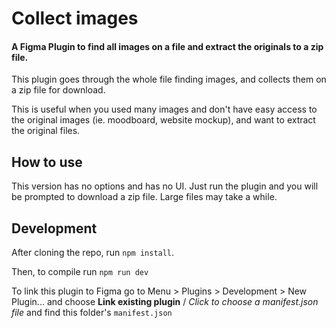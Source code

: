 # Collect images

#### A Figma Plugin to find all images on a file and extract the originals to a zip file.

This plugin goes through the whole file finding images, and collects them on a zip file for download.

This is useful when you used many images and don't have easy access to the original images (ie. moodboard, website mockup), and want to extract the original files.

## How to use

This version has no options and has no UI. Just run the plugin and you will be prompted to download a zip file. Large files may take a while.

## Development

After cloning the repo, run `npm install`.

Then, to compile run `npm run dev`

To link this plugin to Figma go to Menu > Plugins > Development > New Plugin... and choose **Link existing plugin** / _Click to choose a manifest.json file_ and find this folder's `manifest.json`
